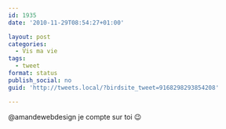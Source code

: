 ```yaml
---
id: 1935
date: '2010-11-29T08:54:27+01:00'

layout: post
categories:
  - Vis ma vie
tags:
  - tweet
format: status
publish_social: no
guid: 'http://tweets.local/?birdsite_tweet=9168298293854208'

---
```


@amandewebdesign je compte sur toi 😉